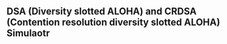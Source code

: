 ## DSA (Diversity slotted ALOHA) and CRDSA (Contention resolution diversity slotted ALOHA) Simulaotr
